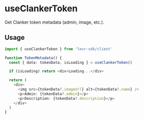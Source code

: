 # useClankerToken

Get Clanker token metadata (admin, image, etc.).

## Usage

```typescript
import { useClankerToken } from 'levr-sdk/client'

function TokenMetadata() {
  const { data: tokenData, isLoading } = useClankerToken()

  if (isLoading) return <div>Loading...</div>

  return (
    <div>
      <img src={tokenData?.imageUrl} alt={tokenData?.name} />
      <p>Admin: {tokenData?.admin}</p>
      <p>Description: {tokenData?.description}</p>
    </div>
  )
}
```
